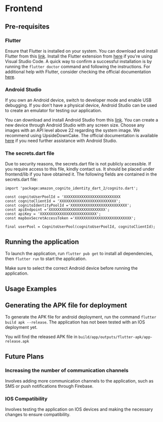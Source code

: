 # Frontend

## Pre-requisites

### Flutter

Ensure that Flutter is installed on your system. You can download and install Flutter from
this [link](https://docs.flutter.dev/get-started/install). Install the
Flutter extension from [here](https://docs.flutter.dev/tools/vs-code) if you're using Visual Studio Code. A quick way to
confirm a successful installation is by
running the `flutter doctor` command and following the instructions. For additional help with Flutter, consider checking
the official documentation [here](https://docs.flutter.dev/).

### Android Studio

If you own an Android device, switch to developer mode and enable USB debugging. If you don't have a physical device,
Android Studio can be used to create an emulator for testing our application.

You can download and install Android Studio from this [link](https://developer.android.com/studio). You can create a new
device through Android Studio with any
screen size. Choose any images with an API level above 22 regarding the system image. We recommend using UpsideDownCake.
The official documentation is available [here](https://developer.android.com/studio/intro) if you need further
assistance with Android Studio.

### The secrets.dart file

Due to security reasons, the secrets.dart file is not publicly accessible. If you require access to this file, kindly
contact us. It should be placed under frontend/lib if you have obtained it. The following fields are contained in the
secrets.dart file:

```agsl
import 'package:amazon_cognito_identity_dart_2/cognito.dart';

const cognitoUserPoolId = 'XXXXXXXXXXXXXXXXXXXXXXXXXX
const cognitoClientId = 'XXXXXXXXXXXXXXXXXXXXXXXXXX';
const cognitoIdentityPoolId ='XXXXXXXXXXXXXXXXXXXXXXXXXX';
const apiEndpoint ='XXXXXXXXXXXXXXXXXXXXXXXXXX';
const apiKey = 'XXXXXXXXXXXXXXXXXXXXXXXXXX';
const mapboxSecretAccessToken ='XXXXXXXXXXXXXXXXXXXXXXXXXX';

final userPool = CognitoUserPool(cognitoUserPoolId, cognitoClientId);
```

## Running the application

To launch the application, run `flutter pub get` to install all dependencies, then `flutter run` to start the
application.

Make sure to select the correct Android device before running the application.

## Usage Examples

## Generating the APK file for deployment

To generate the APK file for android deployment, run the command `flutter build apk --release`. The application has not
been tested with an IOS deployment yet.

You will find the released APK file in `build/app/outputs/flutter-apk/app-release.apk`

## Future Plans
### Increasing the number of communication channels
Involves adding more communication channels to the application, such as SMS or push notifications through Firebase. 

### IOS Compatibility
Involves testing the application on IOS devices and making the necessary changes to ensure compatibility.
